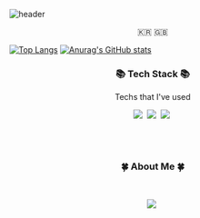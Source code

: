 <!--
### Hi there 👋
-->
<!--
**ginidino/ginidino** is a ✨ _special_ ✨ repository because its `README.md` (this file) appears on your GitHub profile.

Here are some ideas to get you started:

- 🔭 I’m currently working on ...
- 🌱 I’m currently learning ...
- 👯 I’m looking to collaborate on ...
- 🤔 I’m looking for help with ...
- 💬 Ask me about ...
- 📫 How to reach me: ...
- 😄 Pronouns: ...
- ⚡ Fun fact: ...
-->
![header](https://capsule-render.vercel.app/api?type=slice&color=cce5ee&height=200&section=header&text=injaeLee&fontSize=70&animation=twinkling&fontColor=7E7E7E)

<p align="center">🇰🇷 🇬🇧</p>   

[![Top Langs](https://github-readme-stats.vercel.app/api/top-langs/?username=ginidino&langs_count=8)](https://github.com/ginidino/github-readme-stats)
[![Anurag's GitHub stats](https://github-readme-stats.vercel.app/api?username=ginidino)](https://github.com/ginidnio/github-readme-stats)

<h3 align="center">📚 Tech Stack 📚</h3>
<p align="center">Techs that I've used</p>

<p align = "center">
  <img src="https://img.shields.io/badge/Java-006D5C?style=for-the-badge&logo=Java&logoColor=white"/></a>&nbsp 
  <img src="https://img.shields.io/badge/swift-F54A2A?style=for-the-badge&logo=swift&logoColor=white"/></a>&nbsp
  <img src="https://img.shields.io/badge/Python-F6C915?style=flat-square&logo=Python&logoColor=white"/></a>&nbsp 

<br><br>
<h3 align="center">🍀 About Me 🍀</h3><br>
<p align="center">
<a href="https://www.instagram.com/jaeyaaa._.1ee3/"><img src="https://img.shields.io/badge/Instagram-E4405F?style=flat-square&logo=Instagram&logoColor=white&link=https://www.instagram.com/woo0_hooo/"/></a>&nbsp
